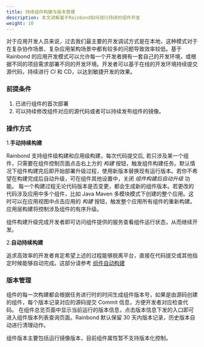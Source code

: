 ```yaml
---
title: 持续组件构建与版本管理
description: 本文讲解基于Rainbond如何进行持续的组件开发
weight: 10
---
```


对于应用开发人员来说，过去我们最主要的开发调试方式是在本地，这种模式对于在复杂协作场景、复杂应用架构场景中都有较多的问题导致效率较低。基于 Rainbond 的应用开发模式可以允许每一个开发者拥有一套自己的开发环境，或根据不同的项目需求部署不同的开发环境。开发者可以基于在线的开发环境持续提交源代码，持续进行 CI 和 CD，以达到敏捷开发的效果。

### 前提条件

1. 已进行组件的首次部署
2. 可以持续修改组件对应的源代码或者可以持续发布组件的镜像。

### 操作方式

1.<b>手动持续构建</b>

Rainbond 支持组件级构建和应用级构建，每次代码提交后, 若只涉及某一个组件，只需要在组件控制页面点击右上方的 _构建_ 按钮，触发组件构建任务。默认情况下组件构建完后即开始部署升级过程，使用新版本替换现有运行版本。若你不希望在构建完成后自动升级，可在组件其他设置中，关闭 _组件构建后自动升级_ 功能。
每一个构建过程无论代码版本是否变更，都会生成新的组件版本。若更改的代码涉及应用中多个组件，比如 Java Maven 多模块模式下创建的整个应用。这时可以在应用视图中点击应用的 _构建_ 按钮，触发整个应用所有组件的重新构建。应用层构建将控制涉及组件的有序升级。

组件构建升级完成开发者即可访问组件提供的服务查看组件运行状态，从而继续开发。

2.<b>自动持续构建</b>

追求高效率的开发者肯定希望上述的过程能够脱离平台，直接在代码提交或其他指定时候能够自动完成。这部分请参考 [组件自动构建](../auto_build)

### 版本管理

组件的每一次构建都会根据任务进行时的时间生成组件版本号，如果是由源码创建的组件，每个版本记录对应的源码提交 Commit 信息，方便开发者对应检查代码。
在组件总览页面中显示当前运行的版本信息，点击版本信息下发的入口即可进入组件版本列表查询页面。Rainbond 默认保留 30 天内版本记录，历史版本自动进行清理动作。

组件版本主要包括运行镜像版本，目前组件属性暂不支持版本化控制。


